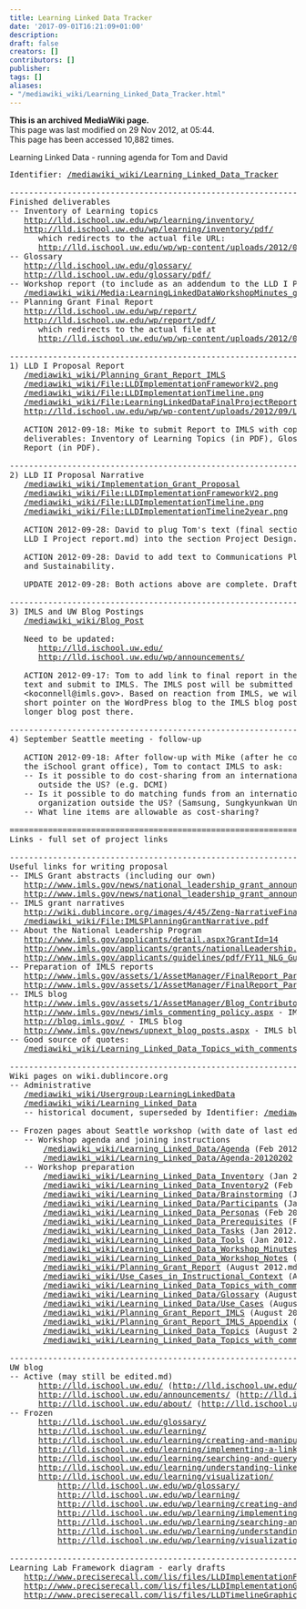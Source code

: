 ```yaml
---
title: Learning Linked Data Tracker
date: '2017-09-01T16:21:09+01:00'
description: 
draft: false
creators: []
contributors: []
publisher: 
tags: []
aliases:
- "/mediawiki_wiki/Learning_Linked_Data_Tracker.html"
---
```


 **This is an archived MediaWiki page.**  
This page was last modified on 29 Nov 2012, at 05:44.  
This page has been accessed 10,882 times.

Learning Linked Data - running agenda for Tom and David

<pre>Identifier: <a href="/mediawiki_wiki/Learning_Linked_Data_Tracker.md" class="external free" rel="nofollow">/mediawiki_wiki/Learning_Linked_Data_Tracker</a>

----------------------------------------------------------------------
Finished deliverables
-- Inventory of Learning topics
   <a href=.md"http://lld.ischool.uw.edu/wp/learning/inventory/" class="external free" rel="nofollow">http://lld.ischool.uw.edu/wp/learning/inventory/</a>
   <a href="http://lld.ischool.uw.edu/wp/learning/inventory/pdf/" class="external free" rel="nofollow">http://lld.ischool.uw.edu/wp/learning/inventory/pdf/</a>
      which redirects to the actual file URL:
      <a href="http://lld.ischool.uw.edu/wp/wp-content/uploads/2012/08/FinalInventoryLLD.pdf" class="external free" rel="nofollow">http://lld.ischool.uw.edu/wp/wp-content/uploads/2012/08/FinalInventoryLLD.pdf</a>
-- Glossary
   <a href="http://lld.ischool.uw.edu/glossary/" class="external free" rel="nofollow">http://lld.ischool.uw.edu/glossary/</a>
   <a href="http://lld.ischool.uw.edu/glossary/pdf/" class="external free" rel="nofollow">http://lld.ischool.uw.edu/glossary/pdf/</a>
-- Workshop report (to include as an addendum to the LLD I Project report)
   <a href="/mediawiki_wiki/Media:LearningLinkedDataWorkshopMinutes_grantnoLG-51-11-0147-11.pdf" class="external free" rel="nofollow">/mediawiki_wiki/Media:LearningLinkedDataWorkshopMinutes_grantnoLG-51-11-0147-11.pdf</a>
-- Planning Grant Final Report
   <a href=.md"http://lld.ischool.uw.edu/wp/report/" class="external free" rel="nofollow">http://lld.ischool.uw.edu/wp/report/</a>
   <a href="http://lld.ischool.uw.edu/wp/report/pdf/" class="external free" rel="nofollow">http://lld.ischool.uw.edu/wp/report/pdf/</a>
      which redirects to the actual file at 
      <a href="http://lld.ischool.uw.edu/wp/wp-content/uploads/2012/09/LearningLinkedDataFinalProjectReport_grantnoLG-51-11-0147-11.pdf" class="external free" rel="nofollow">http://lld.ischool.uw.edu/wp/wp-content/uploads/2012/09/LearningLinkedDataFinalProjectReport_grantnoLG-51-11-0147-11.pdf</a>

----------------------------------------------------------------------
1) LLD I Proposal Report
   <a href="/mediawiki_wiki/Planning_Grant_Report_IMLS.md" class="external free" rel="nofollow">/mediawiki_wiki/Planning_Grant_Report_IMLS</a>
   <a href=.md"/mediawiki_wiki/files/LLDImplementationFrameworkV2.png" class="external free" rel="nofollow">/mediawiki_wiki/File:LLDImplementationFrameworkV2.png</a>
   <a href=.md"/mediawiki_wiki/files/LLDImplementationTimeline.png" class="external free" rel="nofollow">/mediawiki_wiki/File:LLDImplementationTimeline.png</a>
   <a href=.md"/mediawiki_wiki/files/LearningLinkedDataFinalProjectReport.pdf" class="external free" rel="nofollow">/mediawiki_wiki/File:LearningLinkedDataFinalProjectReport.pdf</a>
   <a href=.md"http://lld.ischool.uw.edu/wp/wp-content/uploads/2012/09/LearningLinkedDataFinalProjectReport_grantnoLG-51-11-0147-11.docx" class="external free" rel="nofollow">http://lld.ischool.uw.edu/wp/wp-content/uploads/2012/09/LearningLinkedDataFinalProjectReport_grantnoLG-51-11-0147-11.docx</a>

   ACTION 2012-09-18: Mike to submit Report to IMLS with copies of the main 
   deliverables: Inventory of Learning Topics (in PDF), Glossary (in PDF), and Workshop
   Report (in PDF).

----------------------------------------------------------------------
2) LLD II Proposal Narrative
   <a href="/mediawiki_wiki/Implementation_Grant_Proposal.md" class="external free" rel="nofollow">/mediawiki_wiki/Implementation_Grant_Proposal</a>
   <a href=.md"/mediawiki_wiki/files/LLDImplementationFrameworkV2.png" class="external free" rel="nofollow">/mediawiki_wiki/File:LLDImplementationFrameworkV2.png</a>
   <a href=.md"/mediawiki_wiki/files/LLDImplementationTimeline.png" class="external free" rel="nofollow">/mediawiki_wiki/File:LLDImplementationTimeline.png</a>
   <a href=.md"/mediawiki_wiki/files/LLDImplementationTimeline2year.png" class="external free" rel="nofollow">/mediawiki_wiki/File:LLDImplementationTimeline2year.png</a>

   ACTION 2012-09-28: David to plug Tom's text (final section of 
   LLD I Project report.md) into the section Project Design.

   ACTION 2012-09-28: David to add text to Communications Plan 
   and Sustainability.

   UPDATE 2012-09-28: Both actions above are complete. Draft is ready for review.

----------------------------------------------------------------------
3) IMLS and UW Blog Postings
   <a href="/mediawiki_wiki/Blog_Post.md" class="external free" rel="nofollow">/mediawiki_wiki/Blog_Post</a>
   
   Need to be updated:
      <a href=.md"http://lld.ischool.uw.edu/" class="external free" rel="nofollow">http://lld.ischool.uw.edu/</a>
      <a href="http://lld.ischool.uw.edu/wp/announcements/" class="external free" rel="nofollow">http://lld.ischool.uw.edu/wp/announcements/</a>

   ACTION 2012-09-17: Tom to add link to final report in the IMLS blog post
   text and submit to IMLS. The IMLS post will be submitted to Kevin OConnell
   &lt;koconnell@imls.gov&gt;. Based on reaction from IMLS, we will either post a
   short pointer on the WordPress blog to the IMLS blog post or publish a
   longer blog post there.

----------------------------------------------------------------------
4) September Seattle meeting - follow-up

   ACTION 2012-09-18: After follow-up with Mike (after he confers with
   the iSchool grant office), Tom to contact IMLS to ask:
   -- Is it possible to do cost-sharing from an international non-profit
      outside the US? (e.g. DCMI)
   -- Is it possible to do matching funds from an international non-profit
      organization outside the US? (Samsung, Sungkyunkwan University)
   -- What line items are allowable as cost-sharing?

======================================================================
Links - full set of project links

----------------------------------------------------------------------
Useful links for writing proposal
-- IMLS Grant abstracts (including our own)
   <a href="http://www.imls.gov/news/national_leadership_grant_announcement.aspx#OH" class="external free" rel="nofollow">http://www.imls.gov/news/national_leadership_grant_announcement.aspx#OH</a> - Marcia's
   <a href="http://www.imls.gov/news/national_leadership_grant_announcement.aspx#WA" class="external free" rel="nofollow">http://www.imls.gov/news/national_leadership_grant_announcement.aspx#WA</a> - Learning Linked Data
-- IMLS grant narratives
   <a href="/mediawiki_wiki/files/Zeng-NarrativeFinal.pdf" class="external free" rel="nofollow">http://wiki.dublincore.org/images/4/45/Zeng-NarrativeFinal.pdf</a>
   <a href="/mediawiki_wiki/files/IMLSPlanningGrantNarrative.pdf" class="external free" rel="nofollow">/mediawiki_wiki/File:IMLSPlanningGrantNarrative.pdf</a>
-- About the National Leadership Program
   <a href=.md"http://www.imls.gov/applicants/detail.aspx?GrantId=14" class="external free" rel="nofollow">http://www.imls.gov/applicants/detail.aspx?GrantId=14</a>
   <a href="http://www.imls.gov/applicants/grants/nationalLeadership.shtm" class="external free" rel="nofollow">http://www.imls.gov/applicants/grants/nationalLeadership.shtm</a>
   <a href="http://www.imls.gov/applicants/guidelines/pdf/FY11_NLG_Guidelines.pdf" class="external free" rel="nofollow">http://www.imls.gov/applicants/guidelines/pdf/FY11_NLG_Guidelines.pdf</a>
-- Preparation of IMLS reports
   <a href="http://www.imls.gov/assets/1/AssetManager/FinalReport_Part1.pdf" class="external free" rel="nofollow">http://www.imls.gov/assets/1/AssetManager/FinalReport_Part1.pdf</a>
   <a href="http://www.imls.gov/assets/1/AssetManager/FinalReport_Part2.pdf" class="external free" rel="nofollow">http://www.imls.gov/assets/1/AssetManager/FinalReport_Part2.pdf</a>
-- IMLS blog
   <a href="http://www.imls.gov/assets/1/AssetManager/Blog_Contributor.pdf" class="external free" rel="nofollow">http://www.imls.gov/assets/1/AssetManager/Blog_Contributor.pdf</a> - guidelines for contributors
   <a href="http://www.imls.gov/news/imls_commenting_policy.aspx" class="external free" rel="nofollow">http://www.imls.gov/news/imls_commenting_policy.aspx</a> - IMLS commenting and posting policy
   <a href="http://blog.imls.gov/" class="external free" rel="nofollow">http://blog.imls.gov/</a> - IMLS blog 
   <a href="http://www.imls.gov/news/upnext_blog_posts.aspx" class="external free" rel="nofollow">http://www.imls.gov/news/upnext_blog_posts.aspx</a> - IMLS blog overview of postings
-- Good source of quotes:
   <a href="/mediawiki_wiki/Learning_Linked_Data_Topics_with_comments.md" class="external free" rel="nofollow">/mediawiki_wiki/Learning_Linked_Data_Topics_with_comments</a>

----------------------------------------------------------------------
Wiki pages on wiki.dublincore.org
-- Administrative
   <a href=.md"/mediawiki_wiki/Usergroup:LearningLinkedData.md" class="external free" rel="nofollow">/mediawiki_wiki/Usergroup:LearningLinkedData</a>
   <a href=.md"/mediawiki_wiki/Learning_Linked_Data.md" class="external free" rel="nofollow">/mediawiki_wiki/Learning_Linked_Data</a>
   -- historical document, superseded by Identifier: <a href=.md"/mediawiki_wiki/Learning_Linked_Data_Tracker.md" class="external free" rel="nofollow">/mediawiki_wiki/Learning_Linked_Data_Tracker</a>

-- Frozen pages about Seattle workshop (with date of last edit.md)
   -- Workshop agenda and joining instructions
       <a href="/mediawiki_wiki/Learning_Linked_Data/Agenda.md" class="external free" rel="nofollow">/mediawiki_wiki/Learning_Linked_Data/Agenda</a> (Feb 2012.md)
       <a href="/mediawiki_wiki/Learning_Linked_Data/Agenda-20120202.md" class="external free" rel="nofollow">/mediawiki_wiki/Learning_Linked_Data/Agenda-20120202</a> (Feb 2012.md)
   -- Workshop preparation
       <a href="/mediawiki_wiki/Learning_Linked_Data_Inventory.md" class="external free" rel="nofollow">/mediawiki_wiki/Learning_Linked_Data_Inventory</a> (Jan 2012, then transferred to wiki.md)
       <a href="/mediawiki_wiki/Learning_Linked_Data_Inventory2.md" class="external free" rel="nofollow">/mediawiki_wiki/Learning_Linked_Data_Inventory2</a> (Feb 2012.md)
       <a href="/mediawiki_wiki/Learning_Linked_Data/Brainstorming.md" class="external free" rel="nofollow">/mediawiki_wiki/Learning_Linked_Data/Brainstorming</a> (Jan 2012.md)
       <a href="/mediawiki_wiki/Learning_Linked_Data/Participants.md" class="external free" rel="nofollow">/mediawiki_wiki/Learning_Linked_Data/Participants</a> (Jan 2012.md)
       <a href="/mediawiki_wiki/Learning_Linked_Data_Personas.md" class="external free" rel="nofollow">/mediawiki_wiki/Learning_Linked_Data_Personas</a> (Feb 2012.md)
       <a href="/mediawiki_wiki/Learning_Linked_Data_Prerequisites.md" class="external free" rel="nofollow">/mediawiki_wiki/Learning_Linked_Data_Prerequisites</a> (Feb 2012.md)
       <a href="/mediawiki_wiki/Learning_Linked_Data_Tasks.md" class="external free" rel="nofollow">/mediawiki_wiki/Learning_Linked_Data_Tasks</a> (Jan 2012.md)
       <a href="/mediawiki_wiki/Learning_Linked_Data_Tools.md" class="external free" rel="nofollow">/mediawiki_wiki/Learning_Linked_Data_Tools</a> (Jan 2012.md)
       <a href="/mediawiki_wiki/Learning_Linked_Data_Workshop_Minutes.md" class="external free" rel="nofollow">/mediawiki_wiki/Learning_Linked_Data_Workshop_Minutes</a> (March 2012.md)
       <a href="/mediawiki_wiki/Learning_Linked_Data_Workshop_Notes.md" class="external free" rel="nofollow">/mediawiki_wiki/Learning_Linked_Data_Workshop_Notes</a> (March 2012.md)
       <a href="/mediawiki_wiki/Planning_Grant_Report.md" class="external free" rel="nofollow">/mediawiki_wiki/Planning_Grant_Report</a> (August 2012.md)
       <a href="/mediawiki_wiki/Use_Cases_in_Instructional_Context.md" class="external free" rel="nofollow">/mediawiki_wiki/Use_Cases_in_Instructional_Context</a> (August 2012.md)
       <a href="/mediawiki_wiki/Learning_Linked_Data_Topics_with_comments.md" class="external free" rel="nofollow">/mediawiki_wiki/Learning_Linked_Data_Topics_with_comments</a> (August 2012.md)
       <a href="/mediawiki_wiki/Learning_Linked_Data/Glossary.md" class="external free" rel="nofollow">/mediawiki_wiki/Learning_Linked_Data/Glossary</a> (August 2012.md)
       <a href="/mediawiki_wiki/Learning_Linked_Data/Use_Cases.md" class="external free" rel="nofollow">/mediawiki_wiki/Learning_Linked_Data/Use_Cases</a> (August 2012.md)
       <a href="/mediawiki_wiki/Planning_Grant_Report_IMLS.md" class="external free" rel="nofollow">/mediawiki_wiki/Planning_Grant_Report_IMLS</a> (August 2012.md)
       <a href="/mediawiki_wiki/Planning_Grant_Report_IMLS_Appendix.md" class="external free" rel="nofollow">/mediawiki_wiki/Planning_Grant_Report_IMLS_Appendix</a> (August 2012.md)
       <a href="/mediawiki_wiki/Learning_Linked_Data_Topics.md" class="external free" rel="nofollow">/mediawiki_wiki/Learning_Linked_Data_Topics</a> (August 2012.md)
       <a href="/mediawiki_wiki/Learning_Linked_Data_Topics_with_comments.md" class="external free" rel="nofollow">/mediawiki_wiki/Learning_Linked_Data_Topics_with_comments</a>

----------------------------------------------------------------------
UW blog
-- Active (may still be edited.md)
      <a href="http://lld.ischool.uw.edu/" class="external free" rel="nofollow">http://lld.ischool.uw.edu/</a> (<a href="http://lld.ischool.uw.edu/wp/" class="external free" rel="nofollow">http://lld.ischool.uw.edu/wp/</a>)
      <a href="http://lld.ischool.uw.edu/announcements/" class="external free" rel="nofollow">http://lld.ischool.uw.edu/announcements/</a> (<a href="http://lld.ischool.uw.edu/wp/announcements/" class="external free" rel="nofollow">http://lld.ischool.uw.edu/wp/announcements/</a>)
      <a href="http://lld.ischool.uw.edu/about/" class="external free" rel="nofollow">http://lld.ischool.uw.edu/about/</a> (<a href="http://lld.ischool.uw.edu/wp/about/" class="external free" rel="nofollow">http://lld.ischool.uw.edu/wp/about/</a>)
-- Frozen
      <a href="http://lld.ischool.uw.edu/glossary/" class="external free" rel="nofollow">http://lld.ischool.uw.edu/glossary/</a>
      <a href="http://lld.ischool.uw.edu/learning/" class="external free" rel="nofollow">http://lld.ischool.uw.edu/learning/</a>
      <a href="http://lld.ischool.uw.edu/learning/creating-and-manipulating-rdf-data/" class="external free" rel="nofollow">http://lld.ischool.uw.edu/learning/creating-and-manipulating-rdf-data/</a>
      <a href="http://lld.ischool.uw.edu/learning/implementing-a-linked-data-application/" class="external free" rel="nofollow">http://lld.ischool.uw.edu/learning/implementing-a-linked-data-application/</a>
      <a href="http://lld.ischool.uw.edu/learning/searching-and-querying-linked-data/" class="external free" rel="nofollow">http://lld.ischool.uw.edu/learning/searching-and-querying-linked-data/</a>
      <a href="http://lld.ischool.uw.edu/learning/understanding-linked-data/" class="external free" rel="nofollow">http://lld.ischool.uw.edu/learning/understanding-linked-data/</a>
      <a href="http://lld.ischool.uw.edu/learning/visualization/" class="external free" rel="nofollow">http://lld.ischool.uw.edu/learning/visualization/</a>
          <a href="http://lld.ischool.uw.edu/wp/glossary/" class="external free" rel="nofollow">http://lld.ischool.uw.edu/wp/glossary/</a>
          <a href="http://lld.ischool.uw.edu/wp/learning/" class="external free" rel="nofollow">http://lld.ischool.uw.edu/wp/learning/</a>
          <a href="http://lld.ischool.uw.edu/wp/learning/creating-and-manipulating-rdf-data/" class="external free" rel="nofollow">http://lld.ischool.uw.edu/wp/learning/creating-and-manipulating-rdf-data/</a>
          <a href="http://lld.ischool.uw.edu/wp/learning/implementing-a-linked-data-application/" class="external free" rel="nofollow">http://lld.ischool.uw.edu/wp/learning/implementing-a-linked-data-application/</a>
          <a href="http://lld.ischool.uw.edu/wp/learning/searching-and-querying-linked-data/" class="external free" rel="nofollow">http://lld.ischool.uw.edu/wp/learning/searching-and-querying-linked-data/</a>
          <a href="http://lld.ischool.uw.edu/wp/learning/understanding-linked-data/" class="external free" rel="nofollow">http://lld.ischool.uw.edu/wp/learning/understanding-linked-data/</a>
          <a href="http://lld.ischool.uw.edu/wp/learning/visualization/" class="external free" rel="nofollow">http://lld.ischool.uw.edu/wp/learning/visualization/</a>

----------------------------------------------------------------------
Learning Lab Framework diagram - early drafts
   <a href="http://www.preciserecall.com/lis/files/LLDImplementationFramework.png" class="external free" rel="nofollow">http://www.preciserecall.com/lis/files/LLDImplementationFramework.png</a>
   <a href="http://www.preciserecall.com/lis/files/LLDImplementationGraphics.pdf" class="external free" rel="nofollow">http://www.preciserecall.com/lis/files/LLDImplementationGraphics.pdf</a>
   <a href="http://www.preciserecall.com/lis/files/LLDTimelineGraphics.pdf" class="external free" rel="nofollow">http://www.preciserecall.com/lis/files/LLDTimelineGraphics.pdf</a>
</pre>
